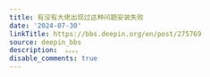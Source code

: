 ```yaml
---
title: 有没有大佬出现过这种问题安装失败
date: '2024-07-30'
linkTitle: https://bbs.deepin.org/en/post/275769
source: deepin_bbs
description:  。。。。 
disable_comments: true
---
```


